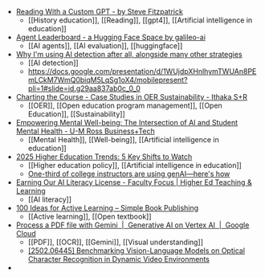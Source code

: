 - [Reading With a Custom GPT - by Steve Fitzpatrick](https://theimportantwork.substack.com/p/reading-with-a-custom-gpt)
	- [[History education]], [[Reading]], [[gpt4]], [[Artificial intelligence in education]]
- [Agent Leaderboard - a Hugging Face Space by galileo-ai](https://huggingface.co/spaces/galileo-ai/agent-leaderboard)
	- [[AI agents]], [[AI evaluation]], [[huggingface]]
- [Why I'm using AI detection after all, alongside many other strategies](https://www.linkedin.com/pulse/why-im-using-ai-detection-after-all-alongside-many-other-anna-mills-i1o2c/)
	- [[AI detection]]
	- https://docs.google.com/presentation/d/1WUjdpXHnlhymTWUAn8PEmLCkM7WmQ0biqM5LqSg1oX4/mobilepresent?pli=1#slide=id.g29aa837ab0c_0_0
- [Charting the Course - Case Studies in OER Sustainability - Ithaka S+R](https://sr.ithaka.org/publications/charting-the-course/)
	- [[OER]], [[Open education program management]], [[Open Education]], [[Sustainability]]
- [Empowering Mental Well-being: The Intersection of AI and Student Mental Health - U-M Ross Business+Tech](https://businesstech.bus.umich.edu/blog/empowering-mental-well-being-the-intersection-of-ai-and-student-mental-health/)
	- [[Mental Health]], [[Well-being]], [[Artificial intelligence in education]]
- [2025 Higher Education Trends: 5 Key Shifts to Watch](https://eimpartnerships.com/articles/2025-higher-education-trends-5-key-shifts-to-watch)
	- [[Higher education policy]], [[Artificial intelligence in education]]
	- [One-third of college instructors are using genAI—here's how](https://www.insidehighered.com/news/student-success/academic-life/2024/06/28/one-third-college-instructors-are-using-genai-heres)
- [Earning Our AI Literacy License - Faculty Focus | Higher Ed Teaching & Learning](https://www.facultyfocus.com/articles/teaching-with-technology-articles/earning-our-ai-literacy-license/)
	- [[AI literacy]]
- [100 Ideas for Active Learning – Simple Book Publishing](https://openpress.sussex.ac.uk/ideasforactivelearning/)
	- [[Active learning]], [[Open textbook]]
- [Process a PDF file with Gemini  |  Generative AI on Vertex AI  |  Google Cloud](https://cloud.google.com/vertex-ai/generative-ai/docs/samples/generativeaionvertexai-gemini-pdf#generativeaionvertexai_gemini_pdf-python)
	- [[PDF]], [[OCR]], [[Gemini]], [[Visual understanding]]
	- [[2502.06445] Benchmarking Vision-Language Models on Optical Character Recognition in Dynamic Video Environments](https://arxiv.org/abs/2502.06445)
-